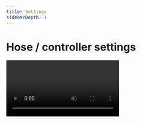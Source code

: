 ```yaml
---
title: Settings
sidebarDepth: 1
---
```


# Hose / controller settings

<Video url="https://www.youtube.com/embed/yjb2FXzLuNQ" />


<Screenshot
    url="/rubberhose3/settings-panel.png"
    alt="Reset settings"
    width="312px"
    outline
    round
    left
 />

Every new hose will use the values in the **Settings** group to define the:

- Hose length
- Realism
- Bend slide
- Bend roundness
- Bend direction
- Controller colors
- Controller size
- Controller stretch feedback
- Controller pair naming options

<br/>

### Get/apply settings

Settings are often *set-and-forget*, but in Rubberhose you have the freedom to push and pull settings from hoses almost like a global copy and paste.

**Stretch feedback** is the one exception to pushing and pulling. With this option disabled the expression is excluded so the option only effects new hoses.

### Get selected hose settings

Select a hose or controller and batch pull all the hose 5 hose properties.

### Apply all hose settings

Batch apply all 5 hose properties to:

- The selected hose
- All hoses in the comp with no layers selected


### Reset the defaults

After editing for a while it is easy to forget where we started. Right click the panel to **Reset default settings**.

<Screenshot
    url="/rubberhose3/settings-reset.png"
    alt="Reset settings"
    width="312px"
    outline
    round
 />


<br/>
